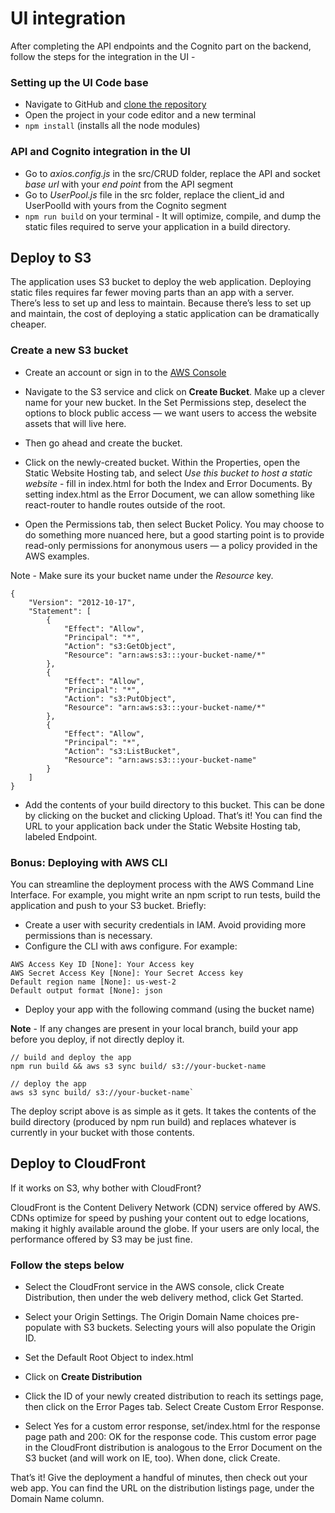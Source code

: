 # UI integration

After completing the API endpoints and the Cognito part on the backend, follow the steps for the integration in the UI - 

### Setting up the UI Code base
- Navigate to GitHub and [clone the repository](https://github.com/rashmisubhash/fooed-delivery-app) 
- Open the project in your code editor and a new terminal
- `npm install` (installs all the node modules)

### API and Cognito integration in the UI

- Go to *axios.config.js* in the src/CRUD folder, replace the API and socket *base url* with your *end point* from the API segment
- Go to *UserPool.js* file in the src folder, replace the client_id and UserPoolId with yours from the Cognito segment
- `npm run build` on your terminal - It will optimize, compile, and dump the static files required to serve your application in a build directory. 

## Deploy to S3

The application uses S3 bucket to deploy the web application. Deploying static files requires far fewer moving parts than an app with a server. There’s less to set up and less to maintain. Because there’s less to set up and maintain, the cost of deploying a static application can be dramatically cheaper.

### Create a new S3 bucket

- Create an account or sign in to the [AWS Console](https://aws.amazon.com/)
- Navigate to the S3 service and click on __Create Bucket__. Make up a clever name for your new bucket. In the Set Permissions step, deselect the options to block public access — we want users to access the website assets that will live here.

- Then go ahead and create the bucket.
- Click on the newly-created bucket. Within the Properties, open the Static Website Hosting tab, and select *Use this bucket to host a static website* - fill in index.html for both the Index and Error Documents. By setting index.html as the Error Document, we can allow something like react-router to handle routes outside of the root.

- Open the Permissions tab, then select Bucket Policy. You may choose to do something more nuanced here, but a good starting point is to provide read-only permissions for anonymous users — a policy provided in the AWS examples. 

Note - Make sure its your bucket name under the *Resource* key.

```
{
    "Version": "2012-10-17",
    "Statement": [
        {
            "Effect": "Allow",
            "Principal": "*",
            "Action": "s3:GetObject",
            "Resource": "arn:aws:s3:::your-bucket-name/*"
        },
        {
            "Effect": "Allow",
            "Principal": "*",
            "Action": "s3:PutObject",
            "Resource": "arn:aws:s3:::your-bucket-name/*"
        },
        {
            "Effect": "Allow",
            "Principal": "*",
            "Action": "s3:ListBucket",
            "Resource": "arn:aws:s3:::your-bucket-name"
        }
    ]
}
```

- Add the contents of your build directory to this bucket. This can be done by clicking on the bucket and clicking Upload. That’s it! You can find the URL to your application back under the Static Website Hosting tab, labeled Endpoint.

### Bonus: Deploying with AWS CLI

You can streamline the deployment process with the AWS Command Line Interface. For example, you might write an npm script to run tests, build the application and push to your S3 bucket. Briefly:

- Create a user with security credentials in IAM. Avoid providing more permissions than is necessary.
- Configure the CLI with aws configure. For example:

```
AWS Access Key ID [None]: Your Access key
AWS Secret Access Key [None]: Your Secret Access key
Default region name [None]: us-west-2
Default output format [None]: json
```

- Deploy your app with the following command (using the bucket name)

__Note__ - If any changes are present in your local branch, build your app before you deploy, if not directly deploy it. 

```
// build and deploy the app
npm run build && aws s3 sync build/ s3://your-bucket-name

// deploy the app
aws s3 sync build/ s3://your-bucket-name`
```

The deploy script above is as simple as it gets. It takes the contents of the build directory (produced by npm run build) and replaces whatever is currently in your bucket with those contents.

## Deploy to CloudFront

If it works on S3, why bother with CloudFront?

CloudFront is the Content Delivery Network (CDN) service offered by AWS. CDNs optimize for speed by pushing your content out to edge locations, making it highly available around the globe. If your users are only local, the performance offered by S3 may be just fine.

### Follow the steps below

- Select the CloudFront service in the AWS console, click Create Distribution, then under the web delivery method, click Get Started.

- Select your Origin Settings. The Origin Domain Name choices pre-populate with S3 buckets. Selecting yours will also populate the Origin ID.

- Set the Default Root Object to index.html

- Click on __Create Distribution__

- Click the ID of your newly created distribution to reach its settings page, then click on the Error Pages tab. Select Create Custom Error Response.
- Select Yes for a custom error response, set/index.html for the response page path and 200: OK for the response code. This custom error page in the CloudFront distribution is analogous to the Error Document on the S3 bucket (and will work on IE, too). When done, click Create.

That’s it! Give the deployment a handful of minutes, then check out your web app. You can find the URL on the distribution listings page, under the Domain Name column.